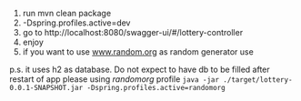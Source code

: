 1. run mvn clean package
2. -Dspring.profiles.active=dev
3. go to http://localhost:8080/swagger-ui/#/lottery-controller
4. enjoy
5. if you want to use www.random.org as random generator use

p.s. it uses h2 as database. Do not expect to have db to be filled after 
restart of app please using *randomorg* profile
``java -jar ./target/lottery-0.0.1-SNAPSHOT.jar -Dspring.profiles.active=randomorg``